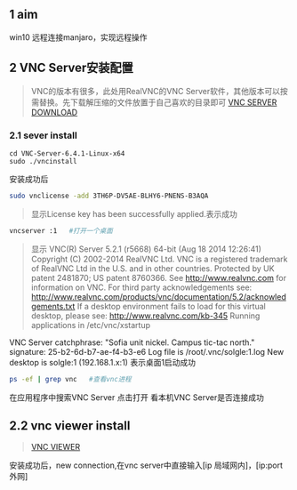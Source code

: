 ## 1 aim
win10 远程连接manjaro，实现远程操作
## 2 VNC Server安装配置
>VNC的版本有很多，此处用RealVNC的VNC Server软件，其他版本可以按需替换。先下载解压缩的文件放置于自己喜欢的目录即可
> [VNC SERVER DOWNLOAD](https://www.realvnc.com/en/connect/download/vnc/)
### 2.1 sever install
```shell
cd VNC-Server-6.4.1-Linux-x64
sudo ./vncinstall
```

安装成功后
```sh
sudo vnclicense -add 3TH6P-DV5AE-BLHY6-PNENS-B3AQA
```
>显示License key <Enterprise> has been successfully applied.表示成功

```sh
vncserver :1   #打开一个桌面
```
>显示
VNC(R) Server 5.2.1 (r5668) 64-bit (Aug 18 2014 12:26:41)
Copyright (C) 2002-2014 RealVNC Ltd.
VNC is a registered trademark of RealVNC Ltd in the U.S. and in other
countries.
Protected by UK patent 2481870; US patent 8760366.
See http://www.realvnc.com for information on VNC.
For third party acknowledgements see:
http://www.realvnc.com/products/vnc/documentation/5.2/acknowledgements.txt
If a desktop environment fails to load for this virtual desktop, please see:
http://www.realvnc.com/kb-345
Running applications in /etc/vnc/xstartup


VNC Server catchphrase: "Sofia unit nickel. Campus tic-tac north."
signature: 25-b2-6d-b7-ae-f4-b3-e6
Log file is /root/.vnc/solgle:1.log
New desktop is solgle:1 (192.168.1.x:1)
表示桌面1启动成功


```sh
ps -ef | grep vnc   #查看vnc进程
```


在应用程序中搜索VNC Server
点击打开
看本机VNC Server是否连接成功


## 2.2 vnc viewer install
> [VNC VIEWER](https://www.realvnc.com/en/connect/download/viewer/)

安装成功后，new connection,在vnc server中直接输入[ip 局域网内]，[ip:port 外网]
